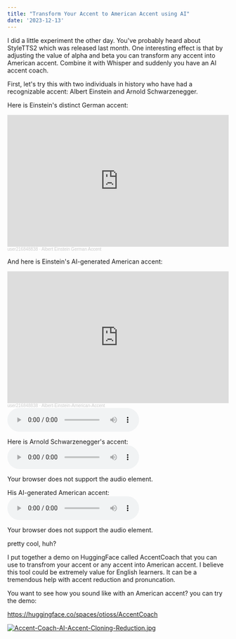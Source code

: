 ```yaml
---
title: "Transform Your Accent to American Accent using AI"
date: '2023-12-13'
---
```

I did a little experiment the other day. You've probably heard about StyleTTS2 which was released last month. One interesting effect is that by adjusting the value of alpha and beta you can transform any accent into American accent. Combine it with Whisper and suddenly you have an AI accent coach. 

First, let's try this with two individuals in history who have had a recognizable accent: Albert Einstein and Arnold Schwarzenegger.

Here is  Einstein's distinct German accent:

<iframe width="100%" height="300" scrolling="no" frameborder="no" allow="autoplay" src="https://w.soundcloud.com/player/?url=https%3A//api.soundcloud.com/tracks/1691239743&color=%238b00ed&auto_play=false&hide_related=false&show_comments=true&show_user=true&show_reposts=false&show_teaser=true&visual=true"></iframe><div style="font-size: 10px; color: #cccccc;line-break: anywhere;word-break: normal;overflow: hidden;white-space: nowrap;text-overflow: ellipsis; font-family: Interstate,Lucida Grande,Lucida Sans Unicode,Lucida Sans,Garuda,Verdana,Tahoma,sans-serif;font-weight: 100;"><a href="https://soundcloud.com/yytjnfalh2wy" title="user216848838" target="_blank" style="color: #cccccc; text-decoration: none;">user216848838</a> · <a href="https://soundcloud.com/yytjnfalh2wy/albert-einstein-german-accent" title="Albert Einstein German Accent" target="_blank" style="color: #cccccc; text-decoration: none;">Albert Einstein German Accent</a></div>

And here is Einstein's AI-generated American accent:


<iframe width="100%" height="300" scrolling="no" frameborder="no" allow="autoplay" src="https://w.soundcloud.com/player/?url=https%3A//api.soundcloud.com/tracks/1691230965&color=%238b00ed&auto_play=false&hide_related=false&show_comments=true&show_user=true&show_reposts=false&show_teaser=true&visual=true"></iframe><div style="font-size: 10px; color: #cccccc;line-break: anywhere;word-break: normal;overflow: hidden;white-space: nowrap;text-overflow: ellipsis; font-family: Interstate,Lucida Grande,Lucida Sans Unicode,Lucida Sans,Garuda,Verdana,Tahoma,sans-serif;font-weight: 100;"><a href="https://soundcloud.com/yytjnfalh2wy" title="user216848838" target="_blank" style="color: #cccccc; text-decoration: none;">user216848838</a> · <a href="https://soundcloud.com/yytjnfalh2wy/albert-einstein-native-american-accent-1" title="Albert-Einstein-American-Accent" target="_blank" style="color: #cccccc; text-decoration: none;">Albert-Einstein-American-Accent</a></div>


<audio controls="controls" preload="auto" src="https://dl.sndup.net/jq46/Albert-Einstein-Native-American-Accent.wav">
<p>Your browser does not support the audio element.</p>
</audio>

Here is Arnold Schwarzenegger's accent:
<audio controls="controls" preload="auto" src="https://dl.sndup.net/p6gz/Arnold-Schwarzenegger.wav">
<p>Your browser does not support the audio element.</p>
</audio>

His AI-generated American accent:
<audio controls="controls" preload="auto" src="https://dl.sndup.net/mkgc/Arnold-Schwarzenegger-Native-American-Accent.wav">
<p>Your browser does not support the audio element.</p>
</audio>

pretty cool, huh?

I put together a demo on HuggingFace called AccentCoach that you can use to transfrom your accent or any accent into American accent. I believe this tool could be extremely value for English learners. It can be a tremendous help with accent reduction and pronuncation. 

You want to see how you sound like with an American accent? you can try the demo:

https://huggingface.co/spaces/otioss/AccentCoach

[![Accent-Coach-AI-Accent-Cloning-Reduction.jpg](https://i.postimg.cc/wvYtD7Dd/Accent-Coach-AI-Accent-Cloning-Reduction.jpg)](https://postimg.cc/KKQv2c99)
